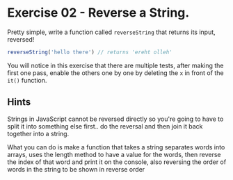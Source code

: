 # Exercise 02 - Reverse a String.

Pretty simple, write a function called `reverseString` that returns its input, reversed!

```javascript
reverseString('hello there') // returns 'ereht olleh'
```

You will notice in this exercise that there are multiple tests, after making the first one pass, enable the others one by one by deleting the `x` in front of the `it()` function.



## Hints
Strings in JavaScript cannot be reversed directly so you're going to have to split it into something else first.. do the reversal and then join it back together into a string.

What you can do is make a function that takes a string separates words into arrays, uses the length method to have a value for the words, then reverse the index of that word and print it on the console, also reversing the order of words in the string to be shown in reverse order
